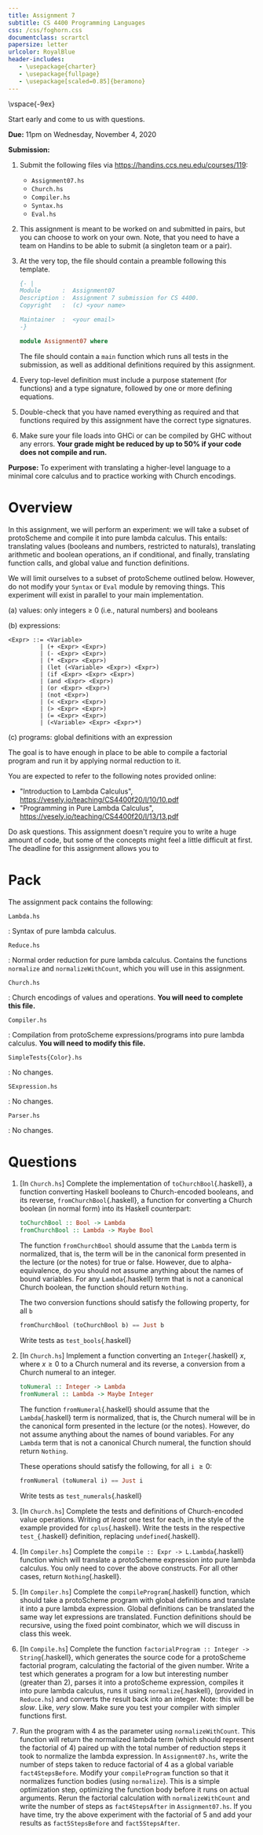 ```yaml
---
title: Assignment 7
subtitle: CS 4400 Programming Languages
css: /css/foghorn.css
documentclass: scrartcl
papersize: letter
urlcolor: RoyalBlue
header-includes:
   - \usepackage{charter}
   - \usepackage{fullpage}
   - \usepackage[scaled=0.85]{beramono}
---
```


\vspace{-9ex}

Start early and come to us with questions.

**Due:** 11pm on Wednesday, November 4, 2020 

**Submission:** 

1. Submit the following files via <https://handins.ccs.neu.edu/courses/119>:

    - `Assignment07.hs`
    - `Church.hs`
    - `Compiler.hs`
    - `Syntax.hs`
    - `Eval.hs`

2. This assignment is meant to be worked on and submitted in pairs, but you can choose to work on your own. Note, that you need to have a team on Handins to be able to submit (a singleton team or a pair).

3. At the very top, the file should contain a preamble following this template.

    ```haskell
    {- |
    Module      :  Assignment07
    Description :  Assignment 7 submission for CS 4400.
    Copyright   :  (c) <your name>

    Maintainer  :  <your email>
    -}

    module Assignment07 where

    ```

   The file should contain a `main` function which runs all tests in the submission, as well as additional definitions required by this assignment.

4. Every top-level definition must include a purpose statement (for functions) and a type signature, followed by one or more defining equations.

5. Double-check that you have named everything as required and that functions required by this assignment have the correct type signatures.

6. Make sure your file loads into GHCi or can be compiled by GHC without any errors. **Your grade might be reduced by up to 50% if your code does not compile and run.**

**Purpose:** To experiment with translating a higher-level language to a minimal core calculus and to practice working with Church encodings.

# Overview

In this assignment, we will perform an experiment: we will take a subset of protoScheme and compile it into pure lambda calculus. This entails: translating values (booleans and numbers, restricted to naturals), translating arithmetic and boolean operations, an if conditional, and finally, translating function calls, and global value and function definitions.

We will limit ourselves to a subset of protoScheme outlined below. However, do not modify your `Syntax` or `Eval` module by removing things. This experiment will exist in parallel to your main implementation.

  (a) values: only integers $\geq$ 0 (i.e., natural numbers) and booleans

  (b) expressions:

  ```
  <Expr> ::= <Variable>
           | (+ <Expr> <Expr>)
           | (- <Expr> <Expr>)
           | (* <Expr> <Expr>)
           | (let (<Variable> <Expr>) <Expr>)
           | (if <Expr> <Expr> <Expr>)
           | (and <Expr> <Expr>)
           | (or <Expr> <Expr>)
           | (not <Expr>)
           | (< <Expr> <Expr>)
           | (> <Expr> <Expr>)
           | (= <Expr> <Expr>)
           | (<Variable> <Expr> <Expr>*)
  ```

  (c) programs: global definitions with an expression

The goal is to have enough in place to be able to compile a factorial program and run it by applying normal reduction to it.

<!-- 
```
(defun fact (n) 
  (if (< n 2)
      1
      (* n (fact (- n 1)))))

(fact 4)
``` 
-->

You are expected to refer to the following notes provided online:

 - "Introduction to Lambda Calculus", <https://vesely.io/teaching/CS4400f20/l/10/10.pdf>
 - "Programming in Pure Lambda Calculus", <https://vesely.io/teaching/CS4400f20/l/13/13.pdf>

Do ask questions. This assignment doesn't require you to write a huge amount of code, but some of the concepts might feel a little difficult at first. The deadline for this assignment allows you to

# Pack

The assignment pack contains the following:

`Lambda.hs`

: Syntax of pure lambda calculus.

`Reduce.hs`

: Normal order reduction for pure lambda calculus. Contains the functions `normalize` and `normalizeWithCount`, which you will use in this assignment.

`Church.hs`

: Church encodings of values and operations. **You will need to complete this file.**

`Compiler.hs`

: Compilation from protoScheme expressions/programs into pure lambda calculus. **You will need to modify this file.**

`SimpleTests{Color}.hs`

: No changes.

`SExpression.hs`

: No changes.

`Parser.hs`

: No changes.

# Questions

1. [In `Church.hs`] Complete the implementation of `toChurchBool`{.haskell}, a function converting Haskell booleans to Church-encoded booleans, and its reverse, `fromChurchBool`{.haskell}, a function for converting a Church boolean (in normal form) into its Haskell counterpart:

    ```haskell
    toChurchBool :: Bool -> Lambda
    fromChurchBool :: Lambda -> Maybe Bool
    ```

    The function `fromChurchBool` should assume that the `Lambda` term is normalized, that is, the term will be in the canonical form presented in the lecture (or the notes) for true or false. However, due to alpha-equivalence, do you should not assume anything about the names of bound variables. For any `Lambda`{.haskell} term that is not a canonical Church boolean, the function should return `Nothing`.

    The two conversion functions should satisfy the following property, for all `b`

    ```haskell
    fromChurchBool (toChurchBool b) == Just b
    ```

    Write tests as `test_bools`{.haskell}

2. [In `Church.hs`]
Implement a function converting an `Integer`{.haskell} $x$, where $x \geq 0$ to a Church numeral and its reverse, a conversion from a Church numeral to an integer.

    ```haskell
    toNumeral :: Integer -> Lambda
    fromNumeral :: Lambda -> Maybe Integer
    ```

    The function `fromNumeral`{.haskell} should assume that the `Lambda`{.haskell} term is normalized, that is, the Church numeral will be in the canonical form presented in the lecture (or the notes). However, do not assume anything about the names of bound variables. For any `Lambda` term that is not a canonical Church numeral, the function should return `Nothing`.


    These operations should satisfy the following, for all `i` $\geq 0$:

    ```haskell
    fromNumeral (toNumeral i) == Just i
    ```

    Write tests as `test_numerals`{.haskell}

3. [In `Church.hs`] Complete the tests and definitions of Church-encoded value operations. Writing *at least* one test for each, in the style of the example provided for `cplus`{.haskell}. Write the tests in the respective `test_`{.haskell} definition, replacing `undefined`{.haskell}.

4. [In `Compiler.hs`] Complete the `compile :: Expr -> L.Lambda`{.haskell} function which will translate a protoScheme expression into pure lambda calculus.
You only need to cover the above constructs. For all other cases, return `Nothing`{.haskell}.

5. [In `Compiler.hs`] Complete the `compileProgram`{.haskell} function, which should take a protoScheme program with global definitions and translate it into a pure lambda expression. Global definitions can be translated the same way let expressions are translated. Function definitions should be recursive, using the fixed point combinator, which we will discuss in class this week.

6. [In `Compile.hs`] Complete the function `factorialProgram :: Integer -> String`{.haskell}, which generates the source code for a protoScheme factorial program, calculating the factorial of the given number. Write a test which generates a program for a low but interesting number (greater than 2), parses it into a protoScheme expression, compiles it into pure lambda calculus, runs it using `normalize`{.haskell}, (provided in `Reduce.hs`) and converts the result back into an integer. Note: this will be *slow*. Like, *very* slow. Make sure you test your compiler with simpler functions first.

7. Run the program with 4 as the parameter using `normalizeWithCount`. This function will return the normalized lambda term (which should represent the factorial of 4) paired up with the total number of reduction steps it took to normalize the lambda expression. In `Assignment07.hs`, write the number of steps taken to reduce factorial of 4 as a global variable `fact4StepsBefore`. Modify your `compileProgram` function so that it normalizes function bodies (using `normalize`). This is a simple optimization step, optimizing the function body before it runs on actual arguments. Rerun the factorial calculation with `normalizeWithCount` and write the number of steps as `fact4StepsAfter` in `Assignment07.hs`. If you have time, try the above experiment with the factorial of 5 and add your results as `fact5StepsBefore` and `fact5StepsAfter`.


  
